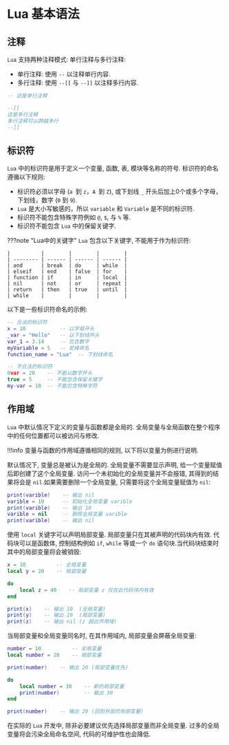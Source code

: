 # Lua 基本语法

## 注释

`Lua` 支持两种注释模式: 单行注释与多行注释:

- 单行注释: 使用 `--` 以注释单行内容.
- 多行注释: 使用 `--[[` 与 `--]]` 以注释多行内容.

```lua
-- 这是单行注释

--[[
这是多行注释
多行注释可以跨越多行
--]]
```

## 标识符

`Lua` 中的标识符是用于定义一个变量, 函数, 表, 模块等名称的符号. 标识符的命名遵循以下规则:

- 标识符必须以字母 (`a `到 `z`，`A `到 `Z`), 或下划线 `_` 开头后加上0个或多个字母，下划线，数字 (`0` 到 `9`).
- `Lua` 是大小写敏感的，所以 `variable` 和 `Variable` 是不同的标识符.
- 标识符不能包含特殊字符例如 `@`, `$`, 与 `%` 等.
- 标识符不能包含 `Lua` 中的保留关键字.

???note "Lua中的关键字"
    `Lua` 包含以下关键字, 不能用于作为标识符:

    |          |        |        |        |
    | -------- | ------ | ------ | ------ |
    | and      | break  | do     | while  |
    | elseif   | end    | false  | for    |
    | function | if     | in     | local  |
    | nil      | not    | or     | repeat |
    | return   | then   | true   | until  |
    | while    |        |        |        |

以下是一些标识符命名的示例:

```lua
-- 合法的标识符
x = 10           -- 以字母开头
_var = "Hello"   -- 以下划线开头
var_1 = 3.14     -- 包含数字
myVariable = 5   -- 驼峰命名
function_name = "Lua"  -- 下划线命名

-- 不合法的标识符
0var = 20    -- 不能以数字开头
true = 5     -- 不能包含保留关键字
my-var = 10  -- 不能包含特殊字符
```

## 作用域

`Lua` 中默认情况下定义的变量与函数都是全局的. 全局变量与全局函数在整个程序中的任何位置都可以被访问与修改.     

!!!info
    变量与函数的作用域遵循相同的规则, 以下将以变量为例进行说明.

默认情况下, 变量总是被认为是全局的. 全局变量不需要显示声明, 给一个变量赋值后即创建了这个全局变量. 访问一个未初始化的全局变量并不会报错, 其得到的结果将会是 `nil`.如果需要删除一个全局变量, 只需要将这个全局变量赋值为 `nil`:

```lua
print(varible)    -- 输出 nil
varible = 10      -- 初始化全局变量 varible
print(varible)    -- 输出 10
varible = nil     -- 删除全局变量 varible
print(varible)    -- 输出 nil
```

使用 `local` 关键字可以声明局部变量. 局部变量只在其被声明的代码块内有效. 代码块可以是函数体, 控制结构例如 `if`, `while` 等或一个 `do` 语句块.当代码块结束时其中的局部变量将会被销毁:

```lua
x = 10          -- 全局变量
local y = 20    -- 局部变量

do
    local z = 40    -- 局部变量 z 仅在此代码块内有效
end

print(x)    -- 输出 10  (全局变量)
print(y)    -- 输出 20  (局部变量)
print(z)    -- 输出 nil (z 超出作用域)
```

当局部变量和全局变量同名时, 在其作用域内, 局部变量会屏蔽全局变量:

```lua
number = 10          -- 全局变量
local number = 20    -- 局部变量

print(number)    -- 输出 20 (局部变量优先)

do
    local number = 30    -- 新的局部变量
    print(number)        -- 输出 30
end

print(number)    -- 输出 20 (回到外层的局部变量)
```

在实际的 `Lua` 开发中, 除非必要建议优先选择局部变量而非全局变量. 过多的全局变量将会污染全局命名空间, 代码的可维护性也会降低.